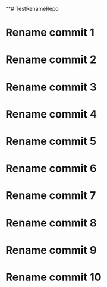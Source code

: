**# TestRenameRepo
# Rename commit 1
# Rename commit 2
# Rename commit 3
# Rename commit 4
# Rename commit 5
# Rename commit 6
# Rename commit 7
# Rename commit 8
# Rename commit 9
# Rename commit 10
